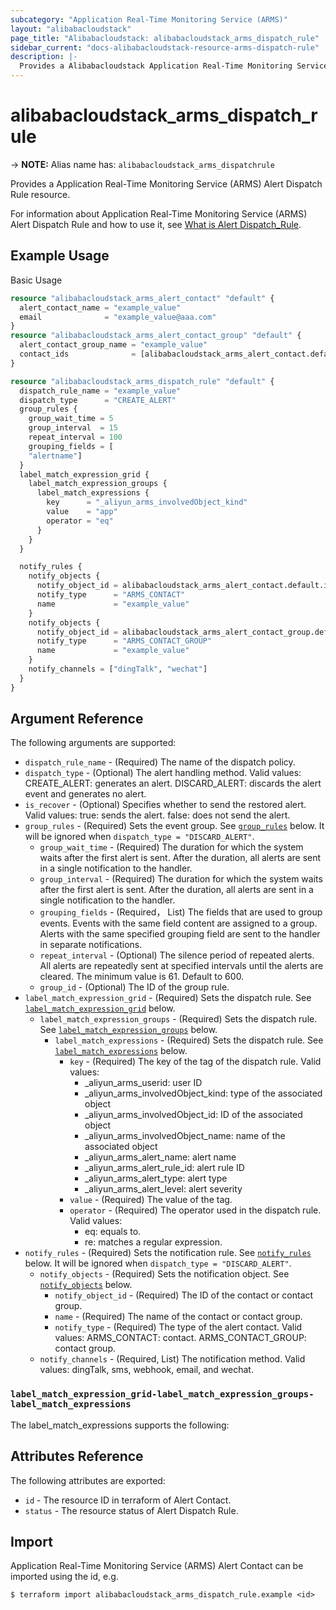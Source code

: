 ```yaml
---
subcategory: "Application Real-Time Monitoring Service (ARMS)"
layout: "alibabacloudstack"
page_title: "Alibabacloudstack: alibabacloudstack_arms_dispatch_rule"
sidebar_current: "docs-alibabacloudstack-resource-arms-dispatch-rule"
description: |-
  Provides a Alibabacloudstack Application Real-Time Monitoring Service (ARMS) Alert Dispatch rule resource.
---
```


# alibabacloudstack_arms_dispatch_rule
-> **NOTE:** Alias name has: `alibabacloudstack_arms_dispatchrule`

Provides a Application Real-Time Monitoring Service (ARMS) Alert Dispatch Rule resource.

For information about Application Real-Time Monitoring Service (ARMS) Alert Dispatch Rule and how to use it, see [What is Alert Dispatch_Rule](https://next.api.alibabacloud.com/document/ARMS/2019-08-08/CreateDispatchRule).


## Example Usage

Basic Usage

```terraform
resource "alibabacloudstack_arms_alert_contact" "default" {
  alert_contact_name = "example_value"
  email              = "example_value@aaa.com"
}
resource "alibabacloudstack_arms_alert_contact_group" "default" {
  alert_contact_group_name = "example_value"
  contact_ids              = [alibabacloudstack_arms_alert_contact.default.id]
}

resource "alibabacloudstack_arms_dispatch_rule" "default" {
  dispatch_rule_name = "example_value"
  dispatch_type      = "CREATE_ALERT"
  group_rules {
    group_wait_time = 5
    group_interval  = 15
    repeat_interval = 100
    grouping_fields = [
    "alertname"]
  }
  label_match_expression_grid {
    label_match_expression_groups {
      label_match_expressions {
        key      = "_aliyun_arms_involvedObject_kind"
        value    = "app"
        operator = "eq"
      }
    }
  }

  notify_rules {
    notify_objects {
      notify_object_id = alibabacloudstack_arms_alert_contact.default.id
      notify_type      = "ARMS_CONTACT"
      name             = "example_value"
    }
    notify_objects {
      notify_object_id = alibabacloudstack_arms_alert_contact_group.default.id
      notify_type      = "ARMS_CONTACT_GROUP"
      name             = "example_value"
    }
    notify_channels = ["dingTalk", "wechat"]
  }
}
```

## Argument Reference

The following arguments are supported:

* `dispatch_rule_name` - (Required) The name of the dispatch policy.
* `dispatch_type` - (Optional) The alert handling method. Valid values: CREATE_ALERT: generates an alert. DISCARD_ALERT: discards the alert event and generates no alert.
* `is_recover` - (Optional) Specifies whether to send the restored alert. Valid values: true: sends the alert. false: does not send the alert. 
* `group_rules` - (Required) Sets the event group. See [`group_rules`](#group_rules) below. It will be ignored  when `dispatch_type = "DISCARD_ALERT"`.
  * `group_wait_time` - (Required) The duration for which the system waits after the first alert is sent. After the duration, all alerts are sent in a single notification to the handler.
  * `group_interval` - (Required) The duration for which the system waits after the first alert is sent. After the duration, all alerts are sent in a single notification to the handler.
  * `grouping_fields` - (Required， List<String>) The fields that are used to group events. Events with the same field content are assigned to a group. Alerts with the same specified grouping field are sent to the handler in separate notifications. 
  * `repeat_interval` - (Optional) The silence period of repeated alerts. All alerts are repeatedly sent at specified intervals until the alerts are cleared. The minimum value is 61. Default to 600.
  * `group_id` - (Optional) The ID of the group rule.
* `label_match_expression_grid` - (Required) Sets the dispatch rule. See [`label_match_expression_grid`](#label_match_expression_grid) below. 
  * `label_match_expression_groups` - (Required) Sets the dispatch rule. See [`label_match_expression_groups`](#label_match_expression_grid-label_match_expression_groups) below.
    * `label_match_expressions` - (Required) Sets the dispatch rule. See [`label_match_expressions`](#label_match_expression_grid-label_match_expression_groups-label_match_expressions) below.
      * `key` - (Required) The key of the tag of the dispatch rule. Valid values:
        * _aliyun_arms_userid: user ID
        * _aliyun_arms_involvedObject_kind: type of the associated object
        * _aliyun_arms_involvedObject_id: ID of the associated object 
        * _aliyun_arms_involvedObject_name: name of the associated object
        * _aliyun_arms_alert_name: alert name
        * _aliyun_arms_alert_rule_id: alert rule ID
        * _aliyun_arms_alert_type: alert type
        * _aliyun_arms_alert_level: alert severity
      * `value` - (Required) The value of the tag.
      * `operator` - (Required) The operator used in the dispatch rule. Valid values: 
        * eq: equals to. 
        * re: matches a regular expression.
* `notify_rules` - (Required) Sets the notification rule. See [`notify_rules`](#notify_rules) below. It will be ignored  when `dispatch_type = "DISCARD_ALERT"`.
  * `notify_objects` - (Required) Sets the notification object. See [`notify_objects`](#notify_rules-notify_objects) below.
    * `notify_object_id` - (Required) The ID of the contact or contact group.
    * `name` - (Required) The name of the contact or contact group.
    * `notify_type` - (Required) The type of the alert contact. Valid values: ARMS_CONTACT: contact. ARMS_CONTACT_GROUP: contact group.
  * `notify_channels` - (Required, List<String>) The notification method. Valid values: dingTalk, sms, webhook, email, and wechat.


### `label_match_expression_grid-label_match_expression_groups-label_match_expressions`
The label_match_expressions supports the following:


## Attributes Reference

The following attributes are exported:

* `id` - The resource ID in terraform of Alert Contact.
* `status` - The resource status of Alert Dispatch Rule. 

## Import

Application Real-Time Monitoring Service (ARMS) Alert Contact can be imported using the id, e.g.

```shell
$ terraform import alibabacloudstack_arms_dispatch_rule.example <id>
```